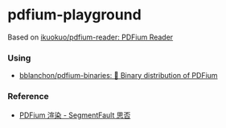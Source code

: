 pdfium-playground
=================
Based on [ikuokuo/pdfium-reader: PDFium Reader](https://github.com/ikuokuo/pdfium-reader)

### Using
- [bblanchon/pdfium-binaries: 📰 Binary distribution of PDFium](https://github.com/bblanchon/pdfium-binaries)

### Reference
- [PDFium 渲染 - SegmentFault 思否](https://segmentfault.com/a/1190000041060780)